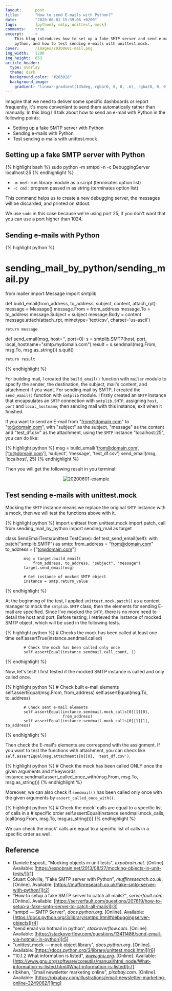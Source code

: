 ```yaml
---
layout:      post
title:       "How to send E-mails with Python?"
date:        "2020-06-01 15:39:06 +0200"
tags:        [python3, smtp, unittest, mock]
comments:    true
excerpt:     >
    This blog introduces how to set up a fake SMTP server and send e-mails with
    python, and how to test sending e-mails with unittest.mock.
cover:       /images/20200601-mail.png
img_width:   1280
img_height:  853
article_header:
  type: overlay
  theme: dark
  background_color: "#203028"
  background_image:
    gradient: "linear-gradient(135deg, rgba(0, 0, 0, .6), rgba(0, 0, 0, .4))"
---
```


Imagine that we need to deliver some specific dashboards or report frequently,
it's more convenient to send them automatically rather than manually. In this
blog I'll talk about how to send an e-mail with Python in the following points:
- Setting up a fake SMTP server with Python
- Sending e-mails with Python
- Test sending e-mails with unittest.mock

## Setting up a fake SMTP server with Python
{% highlight bash %}
sudo python -m smtpd -n -c DebuggingServer localhost:25
{% endhighlight %}

- `-m mod` : run library module as a script (terminates option list)
- `-c cmd` : program passed in as string (terminates option list)

This command helps us to create a new debugging server, the messages will be
discarded, and printed on stdout.

We use `sudo` in this case because we're using port 25, if you don't want that
you can use a port higher than 1024.

## Sending e-mails with Python

{% highlight python %}
# sending_mail_by_python/sending_mail.py
from mailer import Message
import smtplib

def build_email(from_address, to_address, subject, content, attach_rpt):
    message = Message()
    message.From = from_address
    message.To = to_address
    message.Subject = subject
    message.Body = content
    message.attach(attach_rpt, mimetype='text/csv', charset='us-ascii')

    return message

def send_email(msg, host='', port=0):
    s = smtplib.SMTP(host, port, local_hostname="smtp.mydomain.com")
    result = s.sendmail(msg.From, msg.To, msg.as_string())
    s.quit()

    return result
{% endhighlight %}

For building mail, I created the `build_email()` function with `mailer` module
to specify the sender, the destination, the subject, mail's content, and
attachment if you want. For sending mail by SMTP, I created the `send_email()`
function with `smtplib` module. I firstly created an `SMTP` instance that
encapsulates an `SMTP` connection with `smtplib.SMTP`, assigning `host`, `port`
and `local_hostname`; then sending mail with this instance; exit when it
finished.

If you want to send an E-mail from "from@domain.com" to "to@domain.com", with
"subject" as the subject, "message" as the content and "test_df.csv" as the
attachment, using the `SMTP` instance "localhost:25", you can do like:

{% highlight python %}
msg = build_email('from@domain.com', ['to@domain.com'],
                  'subject', 'message', 'test_df.csv')
send_email(msg, 'localhost', 25)
{% endhighlight %}

Then you will get the following result in you terminal:

<p align="center">
  <img alt="20200601-example"
  src="{{ site.baseurl }}/images/20200601-example.png"/>
</p>

## Test sending e-mails with unittest.mock
Mocking the `SMTP` instance means we replace the original `SMTP` instance with
a mock, then we will test the functions above with it.

{% highlight python %}
import unittest
from unittest.mock import patch, call
from sending_mail_by_python import sending_mail as target

class SendEmailTests(unittest.TestCase):
    def test_send_email(self):
        with patch("smtplib.SMTP") as smtp:
            from_address = "from@domain.com"
            to_address = ["to@domain.com"]

            msg = target.build_email(
                from_address, to_address, "subject", "message")
            target.send_email(msg)

            # Get instance of mocked SMTP object
            instance = smtp.return_value
{% endhighlight %}

At the beginning of the test, I applied `unittest.mock.patch()` as a context
manager to mock the `smtplib.SMTP` class; then the elements for sending E-mail
are specified. Since I've mocked the `SMTP`, there is no more need to detail
the host and port. Before testing, I retrieved the instance of mocked SMTP
object, which will be used in the following tests.

{% highlight python %}
            # Checks the mock has been called at least one time
            self.assertTrue(instance.sendmail.called)

            # Check the mock has been called only once
            self.assertEqual(instance.sendmail.call_count, 1)
{% endhighlight %}

Now, let's test! I first tested if the mocked SMTP instance is called and only
called once.

{% highlight python %}
            # Check built e-mail elements
            self.assertEqual(msg.From, from_address)
            self.assertEqual(msg.To, to_address)

            # Check sent e-mail elements
            self.assertEqual(instance.sendmail.mock_calls[0][1][0],
                             from_address)
            self.assertEqual(instance.sendmail.mock_calls[0][1][1], to_address)
{% endhighlight %}

Then check the E-mail's elements are correspond with the assignment. If you want
to test the functions with attachment, you can check like
`self.assertEqual(msg.attachments[0][0], 'test_df.csv')`.

{% highlight python %}
            # Check the mock has been called ONLY once the given arguments and
            # keywords
            instance.sendmail.assert_called_once_with(msg.From,
                                                      msg.To,
                                                      msg.as_string())
{% endhighlight %}

Moreover, we can also check if `sendmail()` has been called only once with the
given arguments by `assert_called_once_with()`.

{% highlight python %}
            # Check the mock' calls are equal to a specific list of calls in a
            # specific order
            self.assertEqual(instance.sendmail.mock_calls,
                             [call(msg.From, msg.To, msg.as_string())]
{% endhighlight %}

We can check the mock' calls are equal to a specific list of calls in a specific
order as well.

## Reference
- Daniele Esposti, "Mocking objects in unit tests", _expobrain.net_. [Online]. Available: [https://expobrain.net/2013/08/27/mocking-objects-in-unit-tests/][r1]
- Stuart Colville, "Fake SMTP server with Python", _muffinresearch.co.uk_. [Online]. Available: [https://muffinresearch.co.uk/fake-smtp-server-with-python/][r2]
- "How to setup a fake SMTP server to catch all mails?", _serverfault.com_. [Online]. Available: [https://serverfault.com/questions/207619/how-to-setup-a-fake-smtp-server-to-catch-all-mails][r3]
- "smtpd — SMTP Server", _docs.python.org_. [Online]. Available: [https://docs.python.org/3/library/smtpd.html#debuggingserver-objects][r4]
- "send email via hotmail in python", _stackoverflow.com_. [Online]. Available: [https://stackoverflow.com/questions/13411486/send-email-via-hotmail-in-python][r5]
- "unittest.mock — mock object library", _docs.python.org_. [Online]. Available: [https://docs.python.org/3/library/unittest.mock.html][r6]
- "10.1.2 What information is listed", _www.gnu.org_. [Online]. Available: [http://www.gnu.org/software/coreutils/manual/html_node/What-information-is-listed.html#What-information-is-listed][r7]
- ribkhan, "Email newsletter marketing online", _pixabay.com_. [Online]. Available: [https://pixabay.com/illustrations/email-newsletter-marketing-online-3249062/][img]

[r1]: https://expobrain.net/2013/08/27/mocking-objects-in-unit-tests/
[r2]: https://muffinresearch.co.uk/fake-smtp-server-with-python/
[r3]: https://serverfault.com/questions/207619/how-to-setup-a-fake-smtp-server-to-catch-all-mails
[r4]: https://docs.python.org/3/library/smtpd.html#debuggingserver-objects
[r5]: https://stackoverflow.com/questions/13411486/send-email-via-hotmail-in-python
[r6]: https://docs.python.org/3/library/unittest.mock.html
[r7]: http://www.gnu.org/software/coreutils/manual/html_node/What-information-is-listed.html#What-information-is-listed
[img]: https://pixabay.com/illustrations/email-newsletter-marketing-online-3249062/
